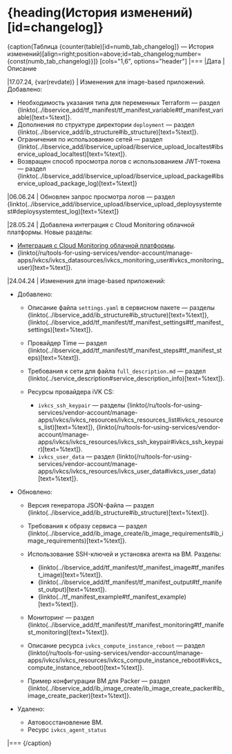 # {heading(История изменений)[id=changelog]}

{caption(Таблица {counter(table)[id=numb_tab_changelog]} — История изменений)[align=right;position=above;id=tab_changelog;number={const(numb_tab_changelog)}]}
[cols="1,6", options="header"]
|===
|Дата
|Описание

|17.07.24, {var(revdate)}
|
Изменения для image-based приложений. Добавлено:

* Необходимость указания типа для переменных Terraform — раздел {linkto(../ibservice_add/tf_manifest/tf_manifest_variable#tf_manifest_variable)[text=%text]}.
* Дополнения по структуре директории `deployment` — раздел {linkto(../ibservice_add/ib_structure#ib_structure)[text=%text]}.
* Ограничения по использованию сетей — раздел {linkto(../ibservice_add/ibservice_upload/ibservice_upload_localtest#ibservice_upload_localtest)[text=%text]}.
* Возвращен способ просмотра логов с использованием JWT-токена — раздел {linkto(../ibservice_add/ibservice_upload/ibservice_upload_package#ibservice_upload_package_log)[text=%text]}

|06.06.24
|
Обновлен запрос просмотра логов — раздел {linkto(../ibservice_add/ibservice_upload/ibservice_upload_deploysystemtest#deploysystemtest_log)[text=%text]}

|28.05.24
|
Добавлена интеграция с Cloud Monitoring облачной платформы. Новые разделы:

* [Интеграция с Cloud Monitoring облачной платформы](../ib_cloud_monitoring).
* {linkto(/ru/tools-for-using-services/vendor-account/manage-apps/ivkcs/ivkcs_datasources/ivkcs_monitoring_user#ivkcs_monitoring_user)[text=%text]}.

|24.04.24
|
Изменения для image-based приложений:

* Добавлено:

   * Описание файла `settings.yaml` в сервисном пакете — разделы {linkto(../ibservice_add/ib_structure#ib_structure)[text=%text]}, {linkto(../ibservice_add/tf_manifest/tf_manifest_settings#tf_manifest_settings)[text=%text]}.
   * Провайдер Time — раздел {linkto(../ibservice_add/tf_manifest/tf_manifest_steps#tf_manifest_steps)[text=%text]}.
   * Требования к сети для файла `full_description.md` — раздел {linkto(../service_description#service_description_info)[text=%text]}.
   * Ресурсы провайдера iVK CS:

      * `ivkcs_ssh_keypair` — разделы {linkto(/ru/tools-for-using-services/vendor-account/manage-apps/ivkcs/ivkcs_resources/ivkcs_resources_list#ivkcs_resources_list)[text=%text]}, {linkto(/ru/tools-for-using-services/vendor-account/manage-apps/ivkcs/ivkcs_resources/ivkcs_ssh_keypair#ivkcs_ssh_keypair)[text=%text]}.
      * `ivkcs_user_data` — раздел {linkto(/ru/tools-for-using-services/vendor-account/manage-apps/ivkcs/ivkcs_resources/ivkcs_user_data#ivkcs_user_data)[text=%text]}.

* Обновлено:

   * Версия генератора JSON-файла — раздел {linkto(../ibservice_add/ib_structure#ib_structure)[text=%text]}.
   * Требования к образу сервиса — раздел {linkto(../ibservice_add/ib_image_create/ib_image_requirements#ib_image_requirements)[text=%text]}.
   * Использование SSH-ключей и установка агента на ВМ. Разделы:

      * {linkto(../ibservice_add/tf_manifest/tf_manifest_image#tf_manifest_image)[text=%text]}.
      * {linkto(../ibservice_add/tf_manifest/tf_manifest_output#tf_manifest_output)[text=%text]}.
      * {linkto(../tf_manifest_example#tf_manifest_example)[text=%text]}.

   * Мониторинг — раздел {linkto(../ibservice_add/tf_manifest/tf_manifest_monitoring#tf_manifest_monitoring)[text=%text]}.
   * Описание ресурса `ivkcs_compute_instance_reboot` — раздел {linkto(/ru/tools-for-using-services/vendor-account/manage-apps/ivkcs/ivkcs_resources/ivkcs_compute_instance_reboot#ivkcs_compute_instance_reboot)[text=%text]}.
   * Пример конфигурации ВМ для Packer — раздел {linkto(../ibservice_add/ib_image_create/ib_image_create_packer#ib_image_create_packer)[text=%text]}.

* Удалено:

   * Автовосстановление ВМ.
   * Ресурс `ivkcs_agent_status`

|===
{/caption}
